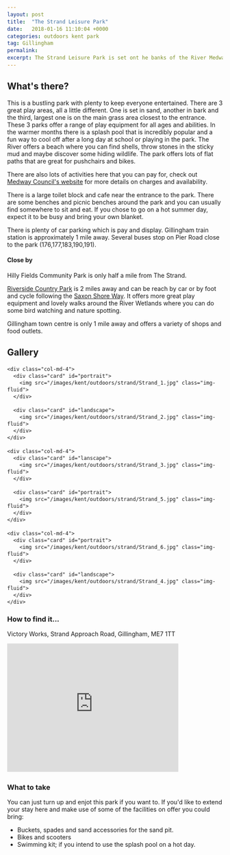```yaml
---
layout: post
title:  "The Strand Leisure Park"
date:   2018-01-16 11:10:04 +0000
categories: outdoors kent park
tag: Gillingham
permalink: 
excerpt: The Strand Leisure Park is set ont he banks of the River Medway and offers an amazing array of activities, particularly in the warmer months, with 3 play areas to chose from, a splash pool, mini train, crazy golf and lido there is plenty for everyone.
---
```


## What's there?

This is a bustling park with plenty to keep everyone entertained.  There are 3 great play areas, all a little different.  One is set in sand, another in bark and the third, largest one is on the main grass area closest to the entrance.  These 3 parks offer a range of play equipment for all ages and abilities.  In the warmer months there is a splash pool that is incredibly popular and a fun way to cool off after a long day at school or playing in the park.  The River offers a beach where you can find shells, throw stones in the sticky mud and maybe discover some hiding wildlife.  The park offers lots of flat paths that are great for pushchairs and bikes. 

There are also lots of activities here that you can pay for, check out [Medway Council's website](http://www.medway.gov.uk/leisurecultureandsport/sportscentres/thestrand.aspx) for more details on charges and availability.

There is a large toilet block and cafe near the entrance to the park.  There are some benches and picnic benches around the park and you can usually find somewhere to sit and eat.  If you chose to go on a hot summer day, expect it to be busy and bring your own blanket.

There is plenty of car parking which is pay and display.  Gillingham train station is approximately 1 mile away. Several buses stop on Pier Road close to the park (176,177,183,190,191).

#### Close by

Hilly Fields Community Park is only half a mile from The Strand.

[Riverside Country Park](#) is 2 miles away and can be reach by car or by foot and cycle following the [Saxon Shore Way](http://www.medway.gov.uk/pdf/walking_the_saxon_shore_way_through_medway.pdf).  It offers more great play equipment and lovely walks around the River Wetlands where you can do some bird watching and nature spotting.

Gillingham town centre is only 1 mile away and offers a variety of shops and food outlets.

## Gallery

<div class="container">

  <div class="row">

    <div class="col-md-4">
      <div class="card" id="portrait">
        <img src="/images/kent/outdoors/strand/Strand_1.jpg" class="img-fluid">
      </div>

      <div class="card" id="landscape">
        <img src="/images/kent/outdoors/strand/Strand_2.jpg" class="img-fluid">
      </div>  
    </div>

    <div class="col-md-4">
      <div class="card" id="lanscape">
        <img src="/images/kent/outdoors/strand/Strand_3.jpg" class="img-fluid">
      </div>

      <div class="card" id="portrait">
        <img src="/images/kent/outdoors/strand/Strand_5.jpg" class="img-fluid">
      </div>
    </div>

    <div class="col-md-4">
      <div class="card" id="portrait">
        <img src="/images/kent/outdoors/strand/Strand_6.jpg" class="img-fluid">
      </div>

      <div class="card" id="landscape">
        <img src="/images/kent/outdoors/strand/Strand_4.jpg" class="img-fluid">
      </div>
    </div>

  </div>      
</div>


### How to find it...

Victory Works, Strand Approach Road, Gillingham, ME7 1TT

<iframe src="https://www.google.com/maps/embed?pb=!1m16!1m12!1m3!1d4978.874184748275!2d0.5597000335593468!3d51.39502297961684!2m3!1f0!2f0!3f0!3m2!1i1024!2i768!4f13.1!2m1!1sThe+Strand!5e0!3m2!1sen!2suk!4v1516101750341" width="400" height="300" frameborder="0" style="border:0" allowfullscreen></iframe>

### What to take

You can just turn up and enjot this park if you want to.  If you'd like to extend your stay here and make use of some of the facilities on offer you could bring:

* Buckets, spades and sand accessories for the sand pit.
* Bikes and scooters 
* Swimming kit; if you intend to use the splash pool on a hot day.




